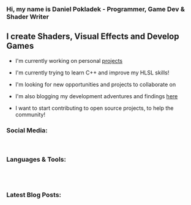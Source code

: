 ### Hi, my name is Daniel Pokladek - Programmer, Game Dev & Shader Writer

## I create Shaders, Visual Effects and Develop Games
- I'm currently working on personal [projects][projects]
- I'm currently trying to learn C++ and improve my HLSL skills!
- I'm looking for new opportunities and projects to collaborate on
- I'm also blogging my development adventures and findings [here][blog]

- I want to start contributing to open source projects, to help the community!

### Social Media:

<br/>

### Languages & Tools:


<br/>
<br/>

### Latest Blog Posts:
<!-- BLOG-POST-LIST:START -->
<!-- BLOG-POST-LIST:END -->

[blog]: https://danielpokladek.wordpress.com/
[twitter]: https://twitter.com/DPokladek
[projects]: https://github.com/danielpokladek